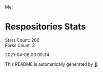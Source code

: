 Me!

# Respositories Stats
Stars Count: 200  
Forks Count: 3

2021-04-06 00:09:34  

This README is automatically generated by [🐰](https://github.com/rnitta/rnitta).
